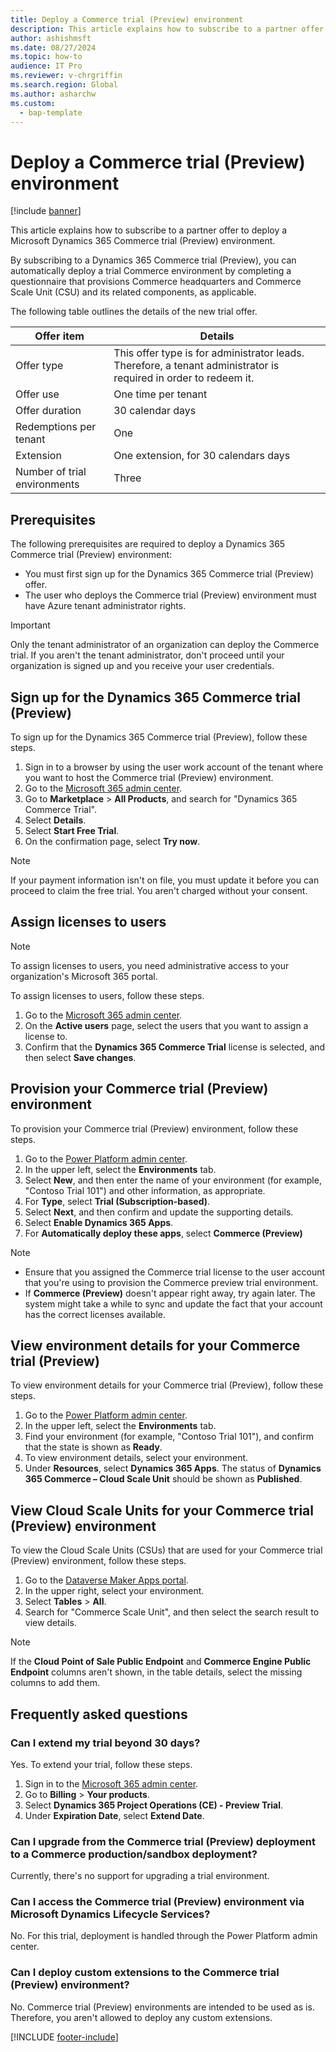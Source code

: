 ```yaml
---
title: Deploy a Commerce trial (Preview) environment
description: This article explains how to subscribe to a partner offer to deploy a Microsoft Dynamics 365 Commerce trial (Preview) environment.
author: ashishmsft
ms.date: 08/27/2024
ms.topic: how-to
audience: IT Pro
ms.reviewer: v-chrgriffin
ms.search.region: Global
ms.author: asharchw
ms.custom: 
  - bap-template
---
```


# Deploy a Commerce trial (Preview) environment

[!include [banner](../includes/banner.md)]

This article explains how to subscribe to a partner offer to deploy a Microsoft Dynamics 365 Commerce trial (Preview) environment.

By subscribing to a Dynamics 365 Commerce trial (Preview), you can automatically deploy a trial Commerce environment by completing a questionnaire that provisions Commerce headquarters and Commerce Scale Unit (CSU) and its related components, as applicable. 

The following table outlines the details of the new trial offer.

| Offer item                   | Details |
|------------------------------|---------|
| Offer type                   | This offer type is for administrator leads. Therefore, a tenant administrator is required in order to redeem it. |
| Offer use                    | One time per tenant |
| Offer duration               | 30 calendar days |
| Redemptions per tenant       | One |
| Extension                    | One extension, for 30 calendars days |
| Number of trial environments | Three |

## Prerequisites

The following prerequisites are required to deploy a Dynamics 365 Commerce trial (Preview) environment:

- You must first sign up for the Dynamics 365 Commerce trial (Preview) offer.
- The user who deploys the Commerce trial (Preview) environment must have Azure tenant administrator rights.

> [!IMPORTANT]
> Only the tenant administrator of an organization can deploy the Commerce trial. If you aren't the tenant administrator, don't proceed until your organization is signed up and you receive your user credentials.

## Sign up for the Dynamics 365 Commerce trial (Preview)

To sign up for the Dynamics 365 Commerce trial (Preview), follow these steps.

1. Sign in to a browser by using the user work account of the tenant where you want to host the Commerce trial (Preview) environment.
1. Go to the [Microsoft 365 admin center](https://admin.microsoft.com/AdminPortal/home/).
1. Go to **Marketplace** \> **All Products**, and search for "Dynamics 365 Commerce Trial".
1. Select **Details**.
1. Select **Start Free Trial**.
1. On the confirmation page, select **Try now**.

> [!NOTE]
> If your payment information isn't on file, you must update it before you can proceed to claim the free trial. You aren't charged without your consent. 

## Assign licenses to users

> [!NOTE]
> To assign licenses to users, you need administrative access to your organization's Microsoft 365 portal.

To assign licenses to users, follow these steps.

1. Go to the [Microsoft 365 admin center](https://portal.office.com/).
1. On the **Active users** page, select the users that you want to assign a license to.
1. Confirm that the **Dynamics 365 Commerce Trial** license is selected, and then select **Save changes**.

## Provision your Commerce trial (Preview) environment

To provision your Commerce trial (Preview) environment, follow these steps.

1. Go to the [Power Platform admin center](https://admin.powerplatform.com/).
1. In the upper left, select the **Environments** tab.
1. Select **New**, and then enter the name of your environment (for example, "Contoso Trial 101") and other information, as appropriate.
1. For **Type**, select **Trial (Subscription-based)**.
1. Select **Next**, and then confirm and update the supporting details.
1. Select **Enable Dynamics 365 Apps**.
1. For **Automatically deploy these apps**, select **Commerce (Preview)**

> [!NOTE]
> - Ensure that you assigned the Commerce trial license to the user account that you're using to provision the Commerce preview trial environment.
> - If **Commerce (Preview)** doesn't appear right away, try again later. The system might take a while to sync and update the fact that your account has the correct licenses available.
 
## View environment details for your Commerce trial (Preview) 

To view environment details for your Commerce trial (Preview), follow these steps.

1. Go to the [Power Platform admin center](https://admin.powerplatform.com/).
1. In the upper left, select the **Environments** tab.
1. Find your environment (for example, "Contoso Trial 101"), and confirm that the state is shown as **Ready**.
1. To view environment details, select your environment.
1. Under **Resources**, select **Dynamics 365 Apps**. The status of **Dynamics 365 Commerce – Cloud Scale Unit** should be shown as **Published**.
 
## View Cloud Scale Units for your Commerce trial (Preview) environment

To view the Cloud Scale Units (CSUs) that are used for your Commerce trial (Preview) environment, follow these steps.

1. Go to the [Dataverse Maker Apps portal](https://make.powerapps.com/).
1. In the upper right, select your environment.
1. Select **Tables** \> **All**.
1. Search for "Commerce Scale Unit", and then select the search result to view details.

> [!NOTE]
> If the **Cloud Point of Sale Public Endpoint** and **Commerce Engine Public Endpoint** columns aren't shown, in the table details, select the missing columns to add them.

## Frequently asked questions

### Can I extend my trial beyond 30 days?

Yes. To extend your trial, follow these steps.

1. Sign in to the [Microsoft 365 admin center](https://admin.cloud.microsoft/).
1. Go to **Billing** \> **Your products**.
1. Select **Dynamics 365 Project Operations (CE) - Preview Trial**.
1. Under **Expiration Date**, select **Extend Date**.

### Can I upgrade from the Commerce trial (Preview) deployment to a Commerce production/sandbox deployment?

Currently, there's no support for upgrading a trial environment.

### Can I access the Commerce trial (Preview) environment via Microsoft Dynamics Lifecycle Services?

No. For this trial, deployment is handled through the Power Platform admin center.

### Can I deploy custom extensions to the Commerce trial (Preview) environment?

No. Commerce trial (Preview) environments are intended to be used as is. Therefore, you aren't allowed to deploy any custom extensions.

[!INCLUDE [footer-include](../../includes/footer-banner.md)]
